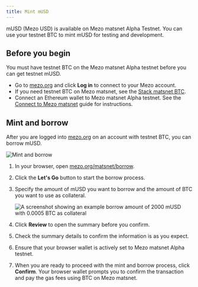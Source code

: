 ```yaml
---
title: Mint mUSD
---
```


mUSD (Mezo USD) is available on Mezo matsnet Alpha Testnet. You can use your testnet BTC to mint mUSD for testing and development.

## Before you begin

You must have testnet BTC on the Mezo matsnet Alpha testnet before you can get testnet mUSD.

- Go to [mezo.org](https://mezo.org/) and click **Log in** to connect to your Mezo account.
- If you need testnet BTC on Mezo matsnet, see the [Stack matsnet BTC](/docs/users/getting-started/mezo-matsnet-alpha-testnet/stack-matsnet-btc).
- Connect an Ethereum wallet to Mezo matsnet Alpha testnet. See the [Connect to Mezo matsnet](/docs/users/getting-started/mezo-matsnet-alpha-testnet/connect-to-mezo-matsnet#connect-your-browser-wallet) guide for instructions.

## Mint and borrow

After you are logged into [mezo.org](https://mezo.org/) on an account with testnet BTC, you can borrow mUSD.

![Mint and borrow](/docs/images/musd/musd-borrow-process.avif)

1. In your browser, open [mezo.org/matsnet/borrow](https://mezo.org/matsnet/borrow).

1. Click the **Let's Go** button to start the borrow process. 

1. Specify the amount of mUSD you want to borrow and the amount of BTC you want to use as collateral.

    ![A screenshot showing an example borrow amount of 2000 mUSD with 0.0005 BTC as collateral](/docs/images/musd/musd-borrow-amounts.avif)

1. Click **Review** to open the summary before you confirm.

1. Check the summary details to confirm the information is as you expect.

1. Ensure that your browser wallet is actively set to Mezo matsnet Alpha testnet.

1. When you are ready to proceed with the mint and borrow process, click **Confirm**. Your browser wallet prompts you to confirm the transaction and pay the gas fees using BTC on Mezo matsnet.